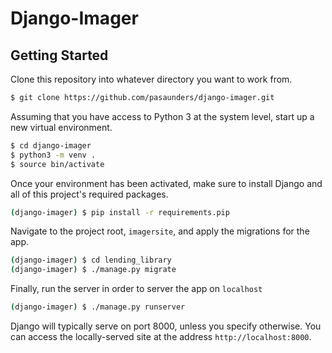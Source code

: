 # Django-Imager
## Getting Started

Clone this repository into whatever directory you want to work from.

```bash
$ git clone https://github.com/pasaunders/django-imager.git
```

Assuming that you have access to Python 3 at the system level, start up a new virtual environment.

```bash
$ cd django-imager
$ python3 -m venv .
$ source bin/activate
```

Once your environment has been activated, make sure to install Django and all of this project's required packages.

```bash
(django-imager) $ pip install -r requirements.pip
```

Navigate to the project root, `imagersite`, and apply the migrations for the app.

```bash
(django-imager) $ cd lending_library
(django-imager) $ ./manage.py migrate
```

Finally, run the server in order to server the app on `localhost`

```bash
(django-imager) $ ./manage.py runserver
```

Django will typically serve on port 8000, unless you specify otherwise.
You can access the locally-served site at the address `http://localhost:8000`.